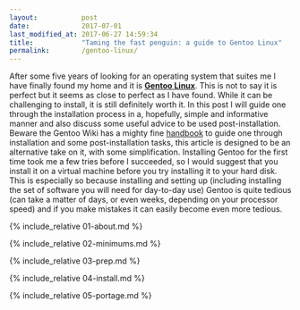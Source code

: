 ```yaml
---
layout:           post
date:             2017-07-01
last_modified_at: 2017-06-27 14:59:34
title:            "Taming the fast penguin: a guide to Gentoo Linux"
permalink:        /gentoo-linux/
---
```


After some five years of looking for an operating system that suites me I have finally found my home and it is [**Gentoo Linux**](https://gentoo.org/). This is not to say it is perfect but it seems as close to perfect as I have found. While it can be challenging to install, it is still definitely worth it. In this post I will guide one through the installation process in a, hopefully, simple and informative manner and also discuss some useful advice to be used post-installation. Beware the Gentoo Wiki has a mighty fine [handbook](https://wiki.gentoo.org/wiki/Handbook:Main_Page) to guide one through installation and some post-installation tasks, this article is designed to be an alternative take on it, with some simplification. Installing Gentoo for the first time took me a few tries before I succeeded, so I would suggest that you install it on a virtual machine before you try installing it to your hard disk. This is especially so because installing and setting up (including installing the set of software you will need for day-to-day use) Gentoo is quite tedious (can take a matter of days, or even weeks, depending on your processor speed) and if you make mistakes it can easily become even more tedious. 

{% include_relative 01-about.md %}

{% include_relative 02-minimums.md %}

{% include_relative 03-prep.md %}

{% include_relative 04-install.md %}

{% include_relative 05-portage.md %}
